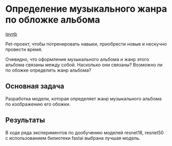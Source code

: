 # Определение музыкального жанра по обложке альбома

[ipynb](https://github.com/AleksanderKholodov/genre_recognition_by_cover/blob/6effd32cf0cc677f67daf17ca22c5dbfb7afb46b/genre-recognition-with-fast-ai.ipynb)


Pet-проект, чтобы потренировать навыки, приобрести новые и нескучно провести время.

Очевидно, что оформление музыкального альбома и жанр этого альбома связаны между собой. Насколько они связаны? Возможно ли по обожке определить жанр альбома?

## Основная задача

Разработка модели, которая определяет жанр музыкального альбома по изображению его обожки.

## Результаты
В ходе ряда экспериментов по дообучению моделей resnet18, resnet50 с использованием билиотеки fastai выбрана лучшая модель.
